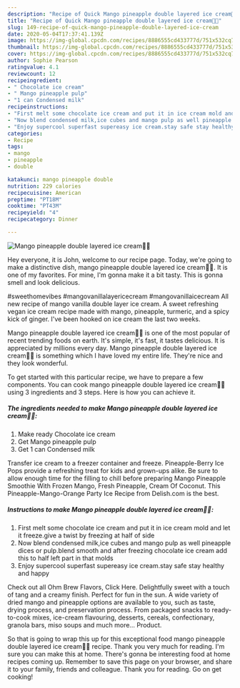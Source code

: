 ```yaml
---
description: "Recipe of Quick Mango pineapple double layered ice cream🍦🍦"
title: "Recipe of Quick Mango pineapple double layered ice cream🍦🍦"
slug: 149-recipe-of-quick-mango-pineapple-double-layered-ice-cream
date: 2020-05-04T17:37:41.139Z
image: https://img-global.cpcdn.com/recipes/8886555cd433777d/751x532cq70/mango-pineapple-double-layered-ice-cream🍦🍦-recipe-main-photo.jpg
thumbnail: https://img-global.cpcdn.com/recipes/8886555cd433777d/751x532cq70/mango-pineapple-double-layered-ice-cream🍦🍦-recipe-main-photo.jpg
cover: https://img-global.cpcdn.com/recipes/8886555cd433777d/751x532cq70/mango-pineapple-double-layered-ice-cream🍦🍦-recipe-main-photo.jpg
author: Sophie Pearson
ratingvalue: 4.1
reviewcount: 12
recipeingredient:
- " Chocolate ice cream"
- " Mango pineapple pulp"
- "1 can Condensed milk"
recipeinstructions:
- "First melt some chocolate ice cream and put it in ice cream mold and let it freeze.give a twist by freezing at half of side"
- "Now blend condensed milk,ice cubes and mango pulp as well pineapple dices or pulp.blend smooth and after freezing chocolate ice cream add this to half left part in that molds"
- "Enjoy supercool superfast supereasy ice cream.stay safe stay healthy and happy"
categories:
- Recipe
tags:
- mango
- pineapple
- double

katakunci: mango pineapple double 
nutrition: 229 calories
recipecuisine: American
preptime: "PT18M"
cooktime: "PT43M"
recipeyield: "4"
recipecategory: Dinner

---
```



![Mango pineapple double layered ice cream🍦🍦](https://img-global.cpcdn.com/recipes/8886555cd433777d/751x532cq70/mango-pineapple-double-layered-ice-cream🍦🍦-recipe-main-photo.jpg)

Hey everyone, it is John, welcome to our recipe page. Today, we're going to make a distinctive dish, mango pineapple double layered ice cream🍦🍦. It is one of my favorites. For mine, I'm gonna make it a bit tasty. This is gonna smell and look delicious.

#sweethomevibes #mangovanillalayericecream #mangovanillaicecream All new recipe of mango vanilla double layer ice cream. A sweet refreshing vegan ice cream recipe made with mango, pineapple, turmeric, and a spicy kick of ginger. I&#39;ve been hooked on ice cream the last two weeks.

Mango pineapple double layered ice cream🍦🍦 is one of the most popular of recent trending foods on earth. It's simple, it's fast, it tastes delicious. It is appreciated by millions every day. Mango pineapple double layered ice cream🍦🍦 is something which I have loved my entire life. They're nice and they look wonderful.


To get started with this particular recipe, we have to prepare a few components. You can cook mango pineapple double layered ice cream🍦🍦 using 3 ingredients and 3 steps. Here is how you can achieve it.

<!--inarticleads1-->

##### The ingredients needed to make Mango pineapple double layered ice cream🍦🍦:

1. Make ready  Chocolate ice cream
1. Get  Mango pineapple pulp
1. Get 1 can Condensed milk


Transfer ice cream to a freezer container and freeze. Pineapple-Berry Ice Pops provide a refreshing treat for kids and grown-ups alike. Be sure to allow enough time for the filling to chill before preparing Mango Pineapple Smoothie With Frozen Mango, Fresh Pineapple, Cream Of Coconut. This Pineapple-Mango-Orange Party Ice Recipe from Delish.com is the best. 

<!--inarticleads2-->

##### Instructions to make Mango pineapple double layered ice cream🍦🍦:

1. First melt some chocolate ice cream and put it in ice cream mold and let it freeze.give a twist by freezing at half of side
1. Now blend condensed milk,ice cubes and mango pulp as well pineapple dices or pulp.blend smooth and after freezing chocolate ice cream add this to half left part in that molds
1. Enjoy supercool superfast supereasy ice cream.stay safe stay healthy and happy


Check out all Ohm Brew Flavors, Click Here. Delightfully sweet with a touch of tang and a creamy finish. Perfect for fun in the sun. A wide variety of dried mango and pineapple options are available to you, such as taste, drying process, and preservation process. From packaged snacks to ready-to-cook mixes, ice-cream flavouring, desserts, cereals, confectionary, granola bars, miso soups and much more… Product. 

So that is going to wrap this up for this exceptional food mango pineapple double layered ice cream🍦🍦 recipe. Thank you very much for reading. I'm sure you can make this at home. There's gonna be interesting food at home recipes coming up. Remember to save this page on your browser, and share it to your family, friends and colleague. Thank you for reading. Go on get cooking!
